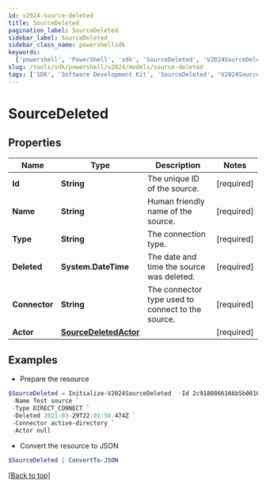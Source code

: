 ```yaml
---
id: v2024-source-deleted
title: SourceDeleted
pagination_label: SourceDeleted
sidebar_label: SourceDeleted
sidebar_class_name: powershellsdk
keywords:
  ['powershell', 'PowerShell', 'sdk', 'SourceDeleted', 'V2024SourceDeleted']
slug: /tools/sdk/powershell/v2024/models/source-deleted
tags: ['SDK', 'Software Development Kit', 'SourceDeleted', 'V2024SourceDeleted']
---
```


# SourceDeleted

## Properties

| Name | Type | Description | Notes |
| --- | --- | --- | --- |
| **Id** | **String** | The unique ID of the source. | [required] |
| **Name** | **String** | Human friendly name of the source. | [required] |
| **Type** | **String** | The connection type. | [required] |
| **Deleted** | **System.DateTime** | The date and time the source was deleted. | [required] |
| **Connector** | **String** | The connector type used to connect to the source. | [required] |
| **Actor** | [**SourceDeletedActor**](source-deleted-actor) |  | [required] |

## Examples

- Prepare the resource

```powershell
$SourceDeleted = Initialize-V2024SourceDeleted  -Id 2c9180866166b5b0016167c32ef31a66 `
 -Name Test source `
 -Type DIRECT_CONNECT `
 -Deleted 2021-03-29T22:01:50.474Z `
 -Connector active-directory `
 -Actor null
```

- Convert the resource to JSON

```powershell
$SourceDeleted | ConvertTo-JSON
```

[[Back to top]](#)
